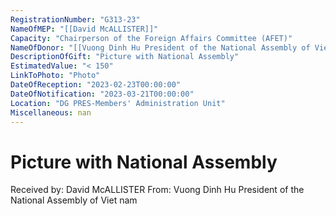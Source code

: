 ```yaml
---
RegistrationNumber: "G313-23"
NameOfMEP: "[[David McALLISTER]]"
Capacity: "Chairperson of the Foreign Affairs Committee (AFET)"
NameOfDonor: "[[Vuong Dinh Hu President of the National Assembly of Viet nam]]"
DescriptionOfGift: "Picture with National Assembly"
EstimatedValue: "< 150"
LinkToPhoto: "Photo"
DateOfReception: "2023-02-23T00:00:00"
DateOfNotification: "2023-03-21T00:00:00"
Location: "DG PRES-Members' Administration Unit"
Miscellaneous: nan
---
```


# Picture with National Assembly

Received by: David McALLISTER
From: Vuong Dinh Hu President of the National Assembly of Viet nam
